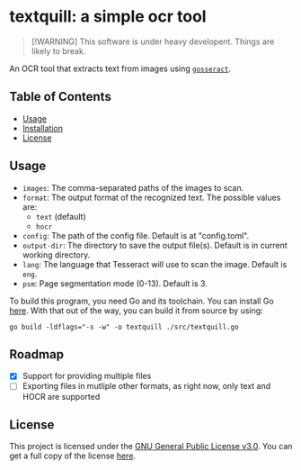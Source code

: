 # textquill: a simple ocr tool

> [!WARNING] This software is under heavy developent. Things are likely to
> break.

An OCR tool that extracts text from images using
[`gosseract`](https://github.com/otiai10/gosseract).

## Table of Contents

  - [Usage](#usage)
  - [Installation](#installation)
  - [License](#license)

## Usage

  - `images`: The comma-separated paths of the images to scan.
  - `format`: The output format of the recognized text. The possible values are:
      - `text` (default)
      - `hocr`
  - `config`: The path of the config file. Default is at "config.toml".
  - `output-dir`: The directory to save the output file(s). Default is in
    current working directory.
  - `lang`: The language that Tesseract will use to scan the image. Default is
    `eng`.
  - `psm`: Page segmentation mode (0-13). Default is 3.

To build this program, you need Go and its toolchain. You can install Go
[here](https://go.dev/dl/). With that out of the way, you can build it from
source by using:

``` console
go build -ldflags="-s -w" -o textquill ./src/textquill.go
```

## Roadmap

  - [X] Support for providing multiple files
  - [ ] Exporting files in mutliple other formats, as right now, only text and
    HOCR are supported

## License

This project is licensed under the [GNU General Public License
v3.0](LICENSE.md). You can get a full copy of the license
[here](https://www.gnu.org/licenses/gpl-3.0.html).
